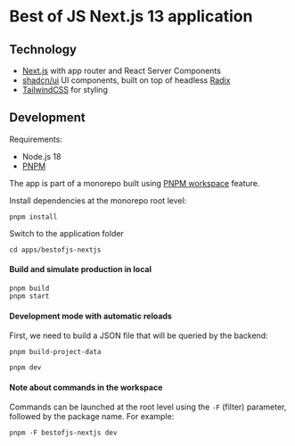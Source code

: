 # Best of JS Next.js 13 application

## Technology

- [Next.js](https://nextjs.org/) with app router and React Server Components
- [shadcn/ui](https://ui.shadcn.com/) UI components, built on top of headless [Radix](https://radix-ui.com/)
- [TailwindCSS](https://tailwindcss.com/) for styling

## Development

Requirements:

- Node.js 18
- [PNPM](https://pnpm.io/)

The app is part of a monorepo built using [PNPM workspace](https://pnpm.io/workspaces) feature.

Install dependencies at the monorepo root level:

```
pnpm install
```

Switch to the application folder

```
cd apps/bestofjs-nextjs
```

#### Build and simulate production in local

```
pnpm build
pnpm start
```

#### Development mode with automatic reloads

First, we need to build a JSON file that will be queried by the backend:

```
pnpm build-project-data
```

```
pnpm dev
```

#### Note about commands in the workspace

Commands can be launched at the root level using the `-F` (filter) parameter, followed by the package name.
For example:

```
pnpm -F bestofjs-nextjs dev
```
